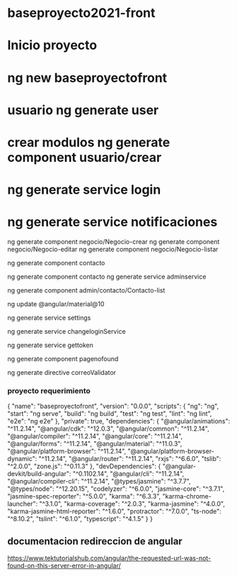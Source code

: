 # baseproyecto2021-front

# Inicio proyecto
# ng new baseproyectofront
# usuario ng generate user
# crear modulos ng generate component usuario/crear

# ng generate service login

# ng generate service notificaciones



ng generate component negocio/Negocio-crear
ng generate component negocio/Negocio-editar
ng generate component negocio/Negocio-listar

ng generate component contacto


ng generate component contacto
ng generate service adminservice


ng generate component admin/contacto/Contacto-list


ng update @angular/material@10


ng generate service settings

ng generate service changeloginService

ng generate service gettoken

ng generate component pagenofound

ng generate directive correoValidator


### proyecto requerimiento 
{
  "name": "baseproyectofront",
  "version": "0.0.0",
  "scripts": {
    "ng": "ng",
    "start": "ng serve",
    "build": "ng build",
    "test": "ng test",
    "lint": "ng lint",
    "e2e": "ng e2e"
  },
  "private": true,
  "dependencies": {
    "@angular/animations": "^11.2.14",
    "@angular/cdk": "^12.0.3",
    "@angular/common": "^11.2.14",
    "@angular/compiler": "^11.2.14",
    "@angular/core": "^11.2.14",
    "@angular/forms": "^11.2.14",
    "@angular/material": "^11.0.3",
    "@angular/platform-browser": "^11.2.14",
    "@angular/platform-browser-dynamic": "^11.2.14",
    "@angular/router": "^11.2.14",
    "rxjs": "^6.6.0",
    "tslib": "^2.0.0",
    "zone.js": "^0.11.3"
  },
  "devDependencies": {
    "@angular-devkit/build-angular": "^0.1102.14",
    "@angular/cli": "^11.2.14",
    "@angular/compiler-cli": "^11.2.14",
    "@types/jasmine": "^3.7.7",
    "@types/node": "^12.20.15",
    "codelyzer": "^6.0.0",
    "jasmine-core": "^3.7.1",
    "jasmine-spec-reporter": "^5.0.0",
    "karma": "^6.3.3",
    "karma-chrome-launcher": "^3.1.0",
    "karma-coverage": "^2.0.3",
    "karma-jasmine": "^4.0.0",
    "karma-jasmine-html-reporter": "^1.6.0",
    "protractor": "^7.0.0",
    "ts-node": "^8.10.2",
    "tslint": "^6.1.0",
    "typescript": "^4.1.5"
  }
}

## documentacion redireccion de angular
https://www.tektutorialshub.com/angular/the-requested-url-was-not-found-on-this-server-error-in-angular/